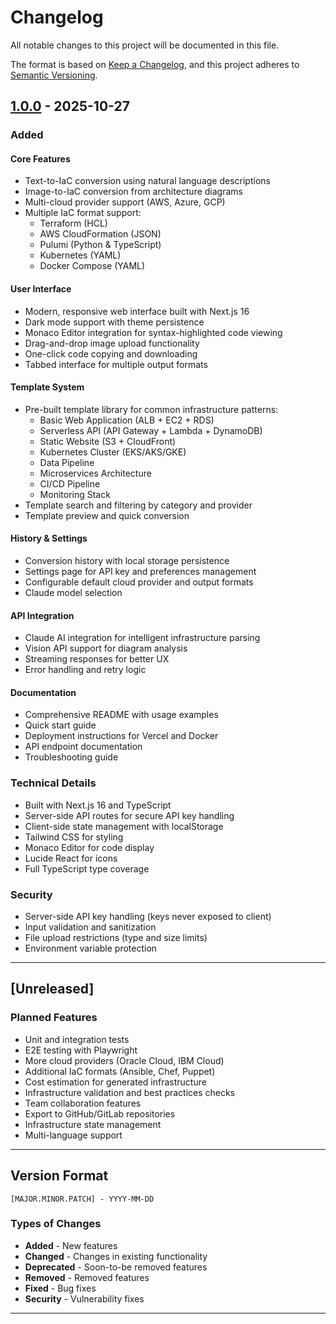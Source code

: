 # Changelog

All notable changes to this project will be documented in this file.

The format is based on [Keep a Changelog](https://keepachangelog.com/en/1.0.0/),
and this project adheres to [Semantic Versioning](https://semver.org/spec/v2.0.0.html).

## [1.0.0] - 2025-10-27

### Added

#### Core Features

- Text-to-IaC conversion using natural language descriptions
- Image-to-IaC conversion from architecture diagrams
- Multi-cloud provider support (AWS, Azure, GCP)
- Multiple IaC format support:
  - Terraform (HCL)
  - AWS CloudFormation (JSON)
  - Pulumi (Python & TypeScript)
  - Kubernetes (YAML)
  - Docker Compose (YAML)

#### User Interface

- Modern, responsive web interface built with Next.js 16
- Dark mode support with theme persistence
- Monaco Editor integration for syntax-highlighted code viewing
- Drag-and-drop image upload functionality
- One-click code copying and downloading
- Tabbed interface for multiple output formats

#### Template System

- Pre-built template library for common infrastructure patterns:
  - Basic Web Application (ALB + EC2 + RDS)
  - Serverless API (API Gateway + Lambda + DynamoDB)
  - Static Website (S3 + CloudFront)
  - Kubernetes Cluster (EKS/AKS/GKE)
  - Data Pipeline
  - Microservices Architecture
  - CI/CD Pipeline
  - Monitoring Stack
- Template search and filtering by category and provider
- Template preview and quick conversion

#### History & Settings

- Conversion history with local storage persistence
- Settings page for API key and preferences management
- Configurable default cloud provider and output formats
- Claude model selection

#### API Integration

- Claude AI integration for intelligent infrastructure parsing
- Vision API support for diagram analysis
- Streaming responses for better UX
- Error handling and retry logic

#### Documentation

- Comprehensive README with usage examples
- Quick start guide
- Deployment instructions for Vercel and Docker
- API endpoint documentation
- Troubleshooting guide

### Technical Details

- Built with Next.js 16 and TypeScript
- Server-side API routes for secure API key handling
- Client-side state management with localStorage
- Tailwind CSS for styling
- Monaco Editor for code display
- Lucide React for icons
- Full TypeScript type coverage

### Security

- Server-side API key handling (keys never exposed to client)
- Input validation and sanitization
- File upload restrictions (type and size limits)
- Environment variable protection

---

## [Unreleased]

### Planned Features

- Unit and integration tests
- E2E testing with Playwright
- More cloud providers (Oracle Cloud, IBM Cloud)
- Additional IaC formats (Ansible, Chef, Puppet)
- Cost estimation for generated infrastructure
- Infrastructure validation and best practices checks
- Team collaboration features
- Export to GitHub/GitLab repositories
- Infrastructure state management
- Multi-language support

---

## Version Format

`[MAJOR.MINOR.PATCH] - YYYY-MM-DD`

### Types of Changes

- **Added** - New features
- **Changed** - Changes in existing functionality
- **Deprecated** - Soon-to-be removed features
- **Removed** - Removed features
- **Fixed** - Bug fixes
- **Security** - Vulnerability fixes

---

[1.0.0]: https://github.com/yourusername/iac-converter/releases/tag/v1.0.0

